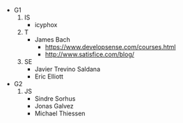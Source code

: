 - G1
    1. IS
        - icyphox
    2. T
        - James Bach
            - https://www.developsense.com/courses.html
            - http://www.satisfice.com/blog/
    3. SE
        - Javier Trevino Saldana
        - Eric Elliott
- G2
    1. JS
        - Sindre Sorhus
        - Jonas Galvez
        - Michael Thiessen
